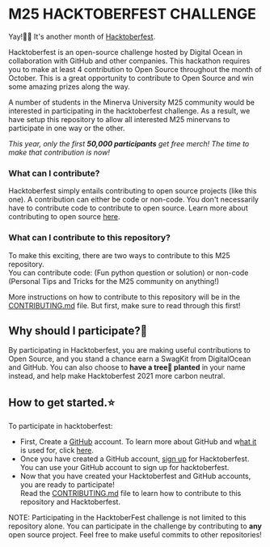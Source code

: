# M25 HACKTOBERFEST CHALLENGE

Yay!🎉🎉  It's another month of [Hacktoberfest](https://hacktoberfest.digitalocean.com/).

Hacktoberfest is an open-source challenge hosted by Digital Ocean in collaboration with GitHub and other companies. This hackathon requires you to make at least 4 contribution to Open Source throughout the month of October. This is a great opportunity to contribute to Open Source and win some amazing prizes along the way.

A number of students in the Minerva University M25 community would be interested in participating in the hacktoberfest challenge. As a result, we have setup this repository to allow all interested M25 minervans to participate in one way or the other.

_This year, only the first **50,000 participants** get free merch! The time to make that contribution is now!_

### What can I contribute?
Hacktoberfest simply entails contributing to open source projects (like this one). A contribution can either be code or non-code. You don't necessarily have to contribute code to contribute to open source.
Learn more about contributing to open source [here](https://opensource.guide/how-to-contribute/).

### What can I contribute to this repository?
To make this exciting, there are two ways to contribute to this M25 repository.<br/>
You can contribute code: (Fun python question or solution) or non-code (Personal Tips and Tricks for the M25 community on anything!)

More instructions on how to contribute to this repository will be in the [CONTRIBUTING.md](CONTRIBUTING.md) file. But first, make sure to read through this first!

## Why should I participate?🤔 
By participating in Hacktoberfest, you are making useful contributions to Open Source, and you stand a chance earn a SwagKit from DigitalOcean and GitHub. You can also choose to **have a tree🌲 planted** in your name instead, and help make Hacktoberfest 2021 more carbon neutral.

## How to get started.⭐
To participate in hacktoberfest:

* First, Create a [GitHub](https://github.com/) account. To learn more about GitHub and w[hat it ]()is used for, click [here](https://guides.github.com/activities/hello-world/).
* Once you have created a GitHub account, [sign up](https://hacktoberfest.digitalocean.com/) for Hacktoberfest. You can use your GitHub account to sign up for hacktoberfest.
* Now that you have created your Hacktoberfest and GitHub accounts, you are ready to participate!<br/>Read the [CONTRIBUTING.md](CONTRIBUTING.md) file to learn how to contribute to this repository and Hacktoberfest.

NOTE:
Participating in the HacktoberFest challenge is not limited to this repository alone. You can participate in the challenge by contributing to **any** open source project. Feel free to make useful commits to other repositories!